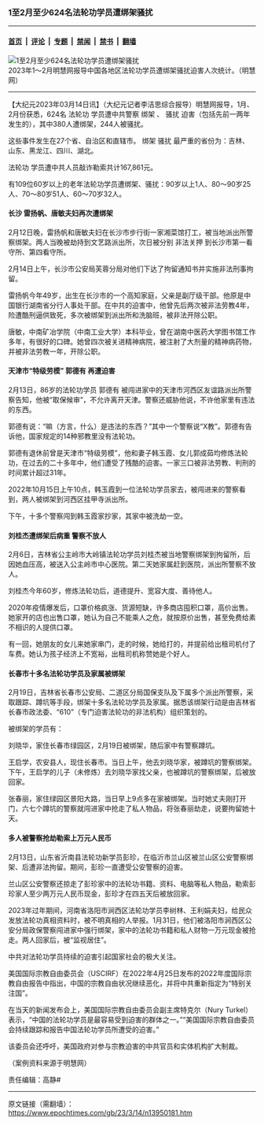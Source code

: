 ### 1至2月至少624名法轮功学员遭绑架骚扰

---

#### [首页](../../../..?n13950181) &nbsp;|&nbsp; [评论](../../../../../epoch-comment?n13950181) &nbsp;|&nbsp; [专题](../../../../../epoch-special?n13950181) &nbsp;|&nbsp; [禁闻](../../../../../epoch-news?n13950181) &nbsp;|&nbsp; [禁书](../../../../../books?n13950181) &nbsp;|&nbsp; [翻墙](https://github.com/gfw-breaker/nogfw/blob/master/README.md?n13950181)


<div><img alt="1至2月至少624名法轮功学员遭绑架骚扰" class="attachment-djy_600_400 size-djy_600_400 wp-post-image" src="https://i.epochtimes.com/assets/uploads/2023/03/id13950187-2023-3-11-mh-persecution-bangjia-1-600x400.png"/>
<div class="caption">
 2023年1～2月明慧网报导中国各地区法轮功学员遭绑架骚扰迫害人次统计。（明慧网）
</div></div><hr/><div class="post_content" id="artbody" itemprop="articleBody">
 <!-- article content begin -->
 <p>
  【大纪元2023年03月14日讯】（大纪元记者李洁思综合报导）明慧网报导，1月、2月份获悉，624名
  <ok href="https://www.epochtimes.com/gb/tag/%E6%B3%95%E8%BD%AE%E5%8A%9F.html">
   法轮功
  </ok>
  学员遭中共警察
  <ok href="https://www.epochtimes.com/gb/tag/%E7%BB%91%E6%9E%B6.html">
   绑架
  </ok>
  、
  <ok href="https://www.epochtimes.com/gb/tag/%E9%AA%9A%E6%89%B0.html">
   骚扰
  </ok>
  迫害（包括先前一两年发生的），其中380人遭绑架，244人被骚扰。
 </p>
 <p>
  这些事件发生在27个省、自治区和直辖市。
  <ok href="https://www.epochtimes.com/gb/tag/%E7%BB%91%E6%9E%B6.html">
   绑架
  </ok>
  <ok href="https://www.epochtimes.com/gb/tag/%E9%AA%9A%E6%89%B0.html">
   骚扰
  </ok>
  最严重的省份为：吉林、山东、黑龙江、四川、湖北。
 </p>
 <p>
  <ok href="https://www.epochtimes.com/gb/tag/%E6%B3%95%E8%BD%AE%E5%8A%9F.html">
   法轮功
  </ok>
  学员遭中共人员敲诈勒索共计167,861元。
 </p>
 <p>
  有109位60岁以上的老年法轮功学员遭绑架、骚扰：90岁以上1人、80～90岁25人、70～80岁51人、60～70岁32人。
 </p>
 <h4>
  长沙
  <b>
   雷扬帆、唐敏夫妇再次遭绑架
  </b>
 </h4>
 <p>
  2月12日晚，雷扬帆和唐敏夫妇在长沙市步行街一家湘菜馆打工，被当地派出所警察绑架。两人当晚被劫持到文艺路派出所，次日被分别
  <ok href="https://www.epochtimes.com/gb/tag/%E9%9D%9E%E6%B3%95%E5%85%B3%E6%8A%BC.html">
   非法关押
  </ok>
  到长沙市第一看守所、第四看守所。
 </p>
 <p>
  2月14日上午，长沙市公安局芙蓉分局对他们下达了拘留通知书并实施非法刑事拘留。
 </p>
 <p>
  雷扬帆今年49岁，出生在长沙市的一个高知家庭，父亲是副厅级干部。他原是中国银行湖南省分行人事处干部。在中共的迫害中，他曾先后两次被非法劳教4年，险遭酷刑逼供致死，多次被绑架到派出所和洗脑班，被非法开除公职。
 </p>
 <p>
  唐敏，中南矿冶学院（中南工业大学）本科毕业，曾在湖南中医药大学图书馆工作多年，有很好的口碑。她曾四次被关进精神病院，被注射了大剂量的精神病药物，并被非法劳教一年，开除公职。
 </p>
 <h4>
  <b>
   天津市“特级劳模”
   <ok href="https://www.epochtimes.com/gb/tag/%E9%83%AD%E5%BE%B7%E6%9C%89.html">
    郭德有
   </ok>
   再遭迫害
  </b>
 </h4>
 <p>
  2月13日，86岁的法轮功学员
  <ok href="https://www.epochtimes.com/gb/tag/%E9%83%AD%E5%BE%B7%E6%9C%89.html">
   郭德有
  </ok>
  被闯进家中的天津市河西区友谊路派出所警察告知，他被“取保候审”，不允许离开天津。警察还威胁他说，不许他家里有违法的东西。
 </p>
 <p>
  郭德有说：“嘛（方言，什么）是违法的东西？”其中一个警察说“X教”。郭德有告诉他，国家规定的14种邪教里没有法轮功。
 </p>
 <p>
  郭德有退休前曾是天津市“特级劳模”，他和妻子韩玉霞、女儿郭成茹均修炼法轮功，在过去的二十多年中，他们遭受了残酷的迫害。一家三口被非法劳教、判刑的时间累计超过31年。
 </p>
 <p>
  2022年10月15日上午10点，韩玉霞到一位法轮功学员家去，被闯进来的警察看到，两人被绑架到河西区挂甲寺派出所。
 </p>
 <p>
  下午，十多个警察闯到韩玉霞家抄家，其家中被洗劫一空。
 </p>
 <h4>
  刘桂杰遭绑架后病重 警察不放人
 </h4>
 <p>
  2月6日，吉林省公主岭市大岭镇法轮功学员刘桂杰被当地警察绑架到拘留所，后因她血压高，被送入公主岭市中心医院。第二天她家属赶到医院，派出所警察不放人。
 </p>
 <p>
  刘桂杰今年60岁，修炼法轮功后，道德提升、宽容大度、善待他人。
 </p>
 <p>
  2020年疫情爆发后，口罩价格疯涨、货源短缺，许多商店囤积口罩，高价出售。她家开的店也出售口罩，她认为自己不能乘人之危，就按原价出售，甚至免费给素不相识的人提供口罩。
 </p>
 <p>
  有一回，她朋友的女儿来她家串门，走的时候，她给打的，并提前给出租司机付了车费。她认为孩子经济上不宽裕，出租司机称赞她是个好人。
 </p>
 <h4>
  长春市十多名法轮功学员及家属被绑架
 </h4>
 <p>
  2月19日，吉林省长春市公安局、二道区分局国保支队及下属多个派出所警察，采取跟踪、蹲坑等手段，绑架十多名法轮功学员及家属。据悉该绑架行动是由吉林省长春市政法委、“610”（专门迫害法轮功的非法机构）组织策划的。
 </p>
 <p>
  被绑架的学员有：
 </p>
 <p>
  刘晓华，家住长春市绿园区，2月19日被绑架，随后家中有警察蹲坑。
 </p>
 <p>
  王启学，农安县人，现住长春市。当日上午，他去刘晓华家，被蹲坑的警察绑架。下午，王启学的儿子（未修炼）去刘晓华家找父亲，也被蹲坑的警察绑架，后被放回家。
 </p>
 <p>
  张春丽，家住绿园区景阳大路，当日早上9点多在家被绑架。当时她丈夫刚打开门，六七个蹲坑的警察就闯进家中抢走了私人物品，将张春丽劫走，说要拘留她十天。
 </p>
 <h4>
  <b>
   多人被警察抢劫勒索上万元人民币
  </b>
 </h4>
 <p>
  2月13日，山东省沂南县法轮功新学员彭珍，在临沂市兰山区被兰山区公安警察绑架、后遭非法拘留。期间，彭珍一直遭受公安警察的迫害。
 </p>
 <p>
  兰山区公安警察还掠走了彭珍家中的法轮功书籍、资料、电脑等私人物品，勒索彭珍家人至少两万元人民币现金，彭珍才在四五天后被放回家。
 </p>
 <p>
  2023年过年期间，河南省洛阳市涧西区法轮功学员李树林、王利娟夫妇，给民众发放法轮功真相资料时，被不明真相的人举报。1月31日，他们被洛阳市涧西区公安分局政保警察闯进家中强行绑架，家中的法轮功书籍和私人财物一万元现金被抢走。两人回家后，被“监视居住”。
 </p>
 <p>
  中共对法轮功学员持续的迫害引起国家社会的极大关注。
 </p>
 <p>
  美国国际宗教自由委员会（USCIRF）在2022年4月25日发布的2022年度国际宗教自由报告中指出，中国的宗教自由状况继续恶化，并将中共重新指定为“特别关注国”。
 </p>
 <p>
  在当天的新闻发布会上，美国国际宗教自由委员会副主席特克尔（Nury Turkel）表示，“中国的法轮功学员是最容易受到迫害的群体之一。”“美国国际宗教自由委员会持续跟踪和报告中国法轮功学员所遭受的迫害。”
 </p>
 <p>
  该委员会还呼吁，美国政府对参与宗教迫害的中共官员和实体机构扩大制裁。
 </p>
 <p>
  （案例资料来源于明慧网）
 </p>
 <p>
  责任编辑：高静#
 </p>
 <!-- article content end -->
 <div id="below_article_ad">
 </div>
</div>


---

原文链接（需翻墙）：https://www.epochtimes.com/gb/23/3/14/n13950181.htm